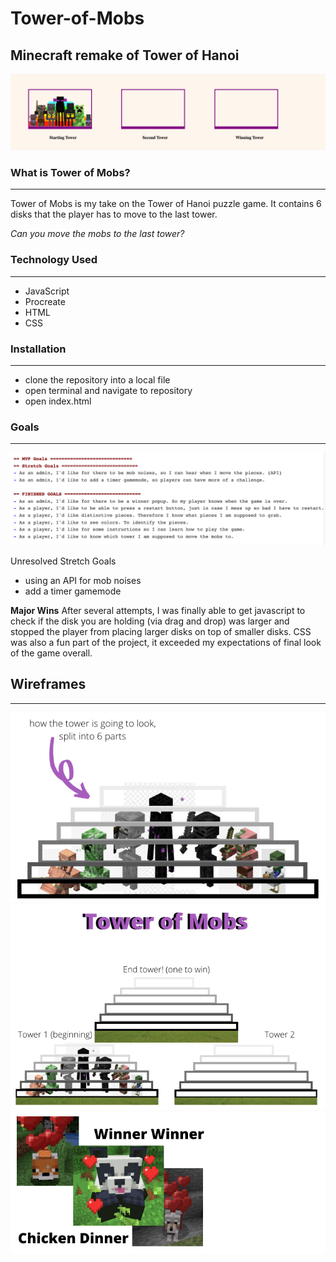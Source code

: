 # Tower-of-Mobs
Minecraft remake of Tower of Hanoi
---
![towerPreview](/photos/towerScreenShot.png)


### What is Tower of Mobs? 
---
Tower of Mobs is my take on the Tower of Hanoi puzzle game. It contains 6 disks that the player has to move to the last tower. 

*Can you move the mobs to the last tower?*

### Technology Used 
---
- JavaScript 
- Procreate 
- HTML
- CSS

### Installation 
---
- clone the repository into a local file 
- open terminal and navigate to repository 
- open index.html 
### Goals 
---
![MVP and Stretch Goals](/photos/goalsScreenShot.png)

 Unresolved Stretch Goals 
 - using an API for mob noises 
 - add a timer gamemode 

 **Major Wins** 
After several attempts, I was finally able to get javascript to check if the disk you are holding (via drag and drop) was larger and stopped the player from placing larger disks on top of smaller disks. CSS was also a fun part of the project, it exceeded my expectations of final look of the game overall. 

## Wireframes 
---
![UserStoryOne](/photos/uS1.png)
![UserStoryTwo](/photos/uS2.png)
![UserStoryThree](/photos/uS3.png)

